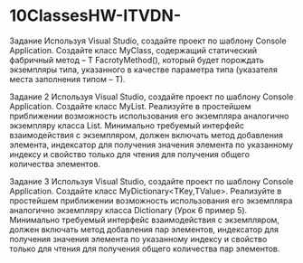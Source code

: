 # 10ClassesHW-ITVDN-

Задание
Используя Visual Studio, создайте проект по шаблону Console Application.
Создайте класс MyClass<T>, содержащий статический фабричный метод – T FacrotyMethod(),
который будет порождать экземпляры типа, указанного в качестве параметра типа (указателя места
заполнения типом – Т).

Задание 2
Используя Visual Studio, создайте проект по шаблону Console Application.
Создайте класс MyList<T>. Реализуйте в простейшем приближении возможность использования его
экземпляра аналогично экземпляру класса List<T>. Минимально требуемый интерфейс
взаимодействия с экземпляром, должен включать метод добавления элемента, индексатор для
получения значения элемента по указанному индексу и свойство только для чтения для получения
общего количества элементов.

Задание 3
Используя Visual Studio, создайте проект по шаблону Console Application.
Создайте класс MyDictionary<TKey,TValue>. Реализуйте в простейшем приближении возможность
использования его экземпляра аналогично экземпляру класса Dictionary (Урок 6 пример 5).
Минимально требуемый интерфейс взаимодействия с экземпляром, должен включать метод
добавления пар элементов, индексатор для получения значения элемента по указанному индексу и
свойство только для чтения для получения общего количества пар элементов. 
